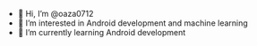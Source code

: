 - 👋 Hi, I’m @oaza0712
- 👀 I’m interested in Android development and machine learning
- 🌱 I’m currently learning Android development
